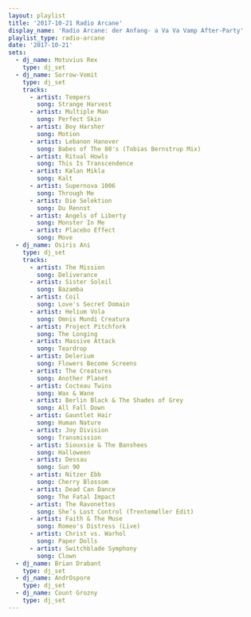 ```yaml
---
layout: playlist
title: '2017-10-21 Radio Arcane'
display_name: 'Radio Arcane: der Anfang- a Va Va Vamp After-Party'
playlist_type: radio-arcane
date: '2017-10-21'
sets:
  - dj_name: Motuvius Rex
    type: dj_set
  - dj_name: Sorrow-Vomit
    type: dj_set
    tracks:
      - artist: Tempers
        song: Strange Harvest
      - artist: Multiple Man
        song: Perfect Skin
      - artist: Boy Harsher
        song: Motion
      - artist: Lebanon Hanover
        song: Babes of The 80's (Tobias Bernstrup Mix)
      - artist: Ritual Howls
        song: This Is Transcendence
      - artist: Kælan Mikla
        song: Kalt
      - artist: Supernova 1006
        song: Through Me
      - artist: Die Selektion
        song: Du Rennst
      - artist: Angels of Liberty
        song: Monster In Me
      - artist: Placebo Effect
        song: Move
  - dj_name: Osiris Ani
    type: dj_set
    tracks:
      - artist: The Mission
        song: Deliverance
      - artist: Sister Soleil
        song: Bazamba
      - artist: Coil
        song: Love's Secret Domain
      - artist: Helium Vola
        song: Omnis Mundi Creatura
      - artist: Project Pitchfork
        song: The Longing
      - artist: Massive Attack
        song: Teardrop
      - artist: Delerium
        song: Flowers Become Screens
      - artist: The Creatures
        song: Another Planet
      - artist: Cocteau Twins
        song: Wax & Wane
      - artist: Berlin Black & The Shades of Grey
        song: All Fall Down
      - artist: Gauntlet Hair
        song: Human Nature
      - artist: Joy Division
        song: Transmission
      - artist: Siouxsie & The Banshees
        song: Halloween
      - artist: Dessau
        song: Sun 90
      - artist: Nitzer Ebb
        song: Cherry Blossom
      - artist: Dead Can Dance
        song: The Fatal Impact
      - artist: The Ravonettes
        song: She’s Lost Control (Trentemøller Edit)
      - artist: Faith & The Muse
        song: Romeo's Distress (Live)
      - artist: Christ vs. Warhol
        song: Paper Dolls
      - artist: Switchblade Symphony
        song: Clown
  - dj_name: Brian Drabant
    type: dj_set
  - dj_name: AndrOspore
    type: dj_set
  - dj_name: Count Grozny
    type: dj_set
---
```

